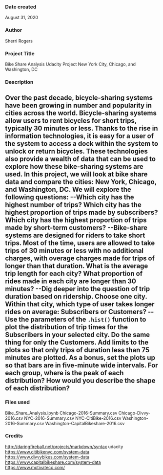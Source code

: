 ### Date created
August 31, 2020

### Author 
Sherri Rogers

### Project Title
Bike Share Analysis Udacity Project 
New York City, Chicago, and Washington, DC

### Description
Over the past decade, bicycle-sharing systems have been growing in number and popularity in cities across the world. Bicycle-sharing systems allow users to rent bicycles for short trips, typically 30 minutes or less. Thanks to the rise in information technologies, it is easy for a user of the system to access a dock within the system to unlock or return bicycles. These technologies also provide a wealth of data that can be used to explore how these bike-sharing systems are used.
In this project, we will look at bike share data and compare the cities: New York, Chicago, and Washington, DC. We will explore the following questions:
--Which city has the highest number of trips? Which city has the highest proportion of trips made by subscribers? Which city has the highest proportion of trips made by short-term customers?
--Bike-share systems are designed for riders to take short trips. Most of the time, users are allowed to take trips of 30 minutes or less with no additional charges, with overage charges made for trips of longer than that duration. What is the average trip length for each city? What proportion of rides made in each city are longer than 30 minutes?
--Dig deeper into the question of trip duration based on ridership. Choose one city. Within that city, which type of user takes longer rides on average: Subscribers or Customers?
-- Use the parameters of the `.hist()` function to plot the distribution of trip times for the Subscribers in your selected city. Do the same thing for only the Customers. Add limits to the plots so that only trips of duration less than 75 minutes are plotted. As a bonus, set the plots up so that bars are in five-minute wide intervals. For each group, where is the peak of each distribution? How would you describe the shape of each distribution?
--

### Files used
Bike_Share_Analysis.ipynb
Chicago-2016-Summary.csv
Chicago-Divvy-2016.csv
NYC-2016-Summary.csv
NYC-CitiBike-2016.csv
Washington-2016-Summary.csv
Washington-CapitalBikeshare-2016.csv

### Credits
http://daringfireball.net/projects/markdown/syntax
udacity
https://www.citibikenyc.com/system-data
https://www.divvybikes.com/system-data
https://www.capitalbikeshare.com/system-data
https://www.motivateco.com/


